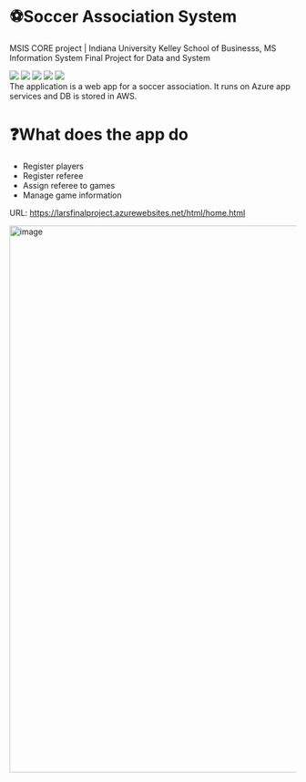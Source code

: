 # ⚽Soccer Association System
MSIS CORE project | Indiana University Kelley School of Businesss, MS Information System
Final Project for Data and System


![](https://img.shields.io/badge/Cloud-Azure-informational?style=flat&logo=<LOGO_NAME>&logoColor=white&color=2bbc8a)
![](https://img.shields.io/badge/Cloud-AWS-informational?style=flat&logo=<LOGO_NAME>&logoColor=white&color=2bbc8a)
![](https://img.shields.io/badge/Tools-Docker-informational?style=flat&logo=<LOGO_NAME>&logoColor=white&color=2bbc8a)
![](https://img.shields.io/badge/Tools-API-informational?style=flat&logo=<LOGO_NAME>&logoColor=white&color=2bbc8a)
![](https://img.shields.io/badge/Code-JavaScript-informational?style=flat&logo=<LOGO_NAME>&logoColor=white&color=2bbc8a) <br>
The application is a web app for a soccer association. It runs on Azure app services and DB is stored in AWS.

# ❓What does the app do
- Register players
- Register referee
- Assign referee to games
- Manage game information

URL: https://larsfinalproject.azurewebsites.net/html/home.html

<img width="960" alt="image" src="https://user-images.githubusercontent.com/84329848/173402308-e6fdefd8-4107-4d73-b311-3937d495e6c2.png">
